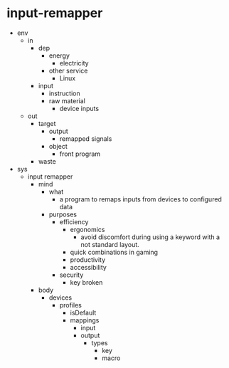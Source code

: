 # input-remapper

- env
    - in
        - dep
            - energy
                - electricity
            - other service
                - Linux
        - input
            - instruction
            - raw material
                - device inputs
    - out
        - target
            - output
                - remapped signals
            - object
                - front program
        - waste
- sys
    - input remapper
        - mind
            - what
                - a program to remaps inputs from devices to configured data
            - purposes
                - efficiency
                    - ergonomics
                        - avoid discomfort during using a keyword with a not standard layout.
                    - quick combinations in gaming
                    - productivity
                    - accessibility
                - security
                    - key broken
        - body
            - devices
                - profiles
                    - isDefault
                    - mappings
                        - input
                        - output
                            - types
                                - key
                                - macro